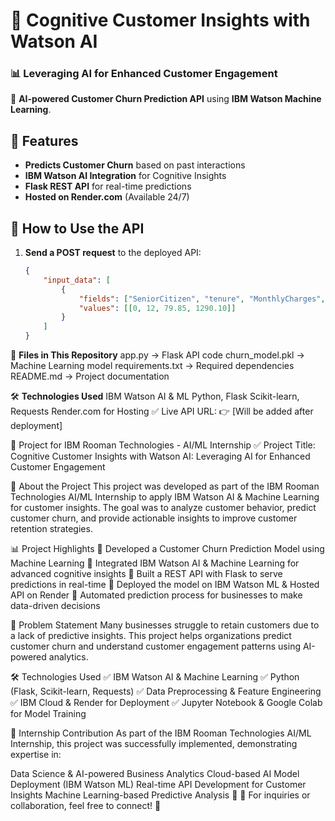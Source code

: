 # 🧠 Cognitive Customer Insights with Watson AI  
### 📊 Leveraging AI for Enhanced Customer Engagement  

🚀 **AI-powered Customer Churn Prediction API** using **IBM Watson Machine Learning**.

## 🔹 Features
- **Predicts Customer Churn** based on past interactions  
- **IBM Watson AI Integration** for Cognitive Insights  
- **Flask REST API** for real-time predictions  
- **Hosted on Render.com** (Available 24/7)  

## 📌 How to Use the API
1. **Send a POST request** to the deployed API:
   ```json
   {
       "input_data": [
           {
               "fields": ["SeniorCitizen", "tenure", "MonthlyCharges", "TotalCharges"],
               "values": [[0, 12, 79.85, 1290.10]]
           }
       ]
   }


📂 **Files in This Repository**
app.py → Flask API code
churn_model.pkl → Machine Learning model
requirements.txt → Required dependencies
README.md → Project documentation

🛠 **Technologies Used**
IBM Watson AI & ML
Python, Flask
Scikit-learn, Requests
Render.com for Hosting
✅ Live API URL:
👉 [Will be added after deployment]

📌 Project for IBM Rooman Technologies - AI/ML Internship
✅ Project Title:
Cognitive Customer Insights with Watson AI: Leveraging AI for Enhanced Customer Engagement

📌 About the Project
This project was developed as part of the IBM Rooman Technologies AI/ML Internship to apply IBM Watson AI & Machine Learning for customer insights. The goal was to analyze customer behavior, predict customer churn, and provide actionable insights to improve customer retention strategies.

📊 Project Highlights
🔹 Developed a Customer Churn Prediction Model using Machine Learning
🔹 Integrated IBM Watson AI & Machine Learning for advanced cognitive insights
🔹 Built a REST API with Flask to serve predictions in real-time
🔹 Deployed the model on IBM Watson ML & Hosted API on Render
🔹 Automated prediction process for businesses to make data-driven decisions

🔹 Problem Statement
Many businesses struggle to retain customers due to a lack of predictive insights. This project helps organizations predict customer churn and understand customer engagement patterns using AI-powered analytics.

🛠 Technologies Used
✅ IBM Watson AI & Machine Learning
✅ Python (Flask, Scikit-learn, Requests)
✅ Data Preprocessing & Feature Engineering
✅ IBM Cloud & Render for Deployment
✅ Jupyter Notebook & Google Colab for Model Training

🚀 Internship Contribution
As part of the IBM Rooman Technologies AI/ML Internship, this project was successfully implemented, demonstrating expertise in:

Data Science & AI-powered Business Analytics
Cloud-based AI Model Deployment (IBM Watson ML)
Real-time API Development for Customer Insights
Machine Learning-based Predictive Analysis
👤
📌 For inquiries or collaboration, feel free to connect! 🚀



